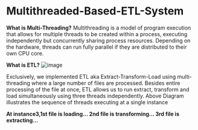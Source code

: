 # Multithreaded-Based-ETL-System
**What is Multi-Threading?**
Multithreading is a model of program execution that allows for multiple threads to be 
created within a process, executing independently but concurrently sharing process resources. 
Depending on the hardware, threads can run fully parallel if they are distributed to their own CPU core.

**What is ETL?**
![image](https://user-images.githubusercontent.com/83595522/144435081-20ae3ffc-1240-430b-b776-6bda49fd99d4.png)



Exclusively, we implemented ETL aka Extract-Transform-Load using multi-threading where a large number of files are processed.
Besides entire processing of the file at once, ETL allows us to run extract, transform and load simultaneously using three threads independently.
Above Diagram illustrates the sequence of threads executing at a single instance 

**At instance3,1st file is loading... 2nd  file is transforming... 3rd file is extracting...**

